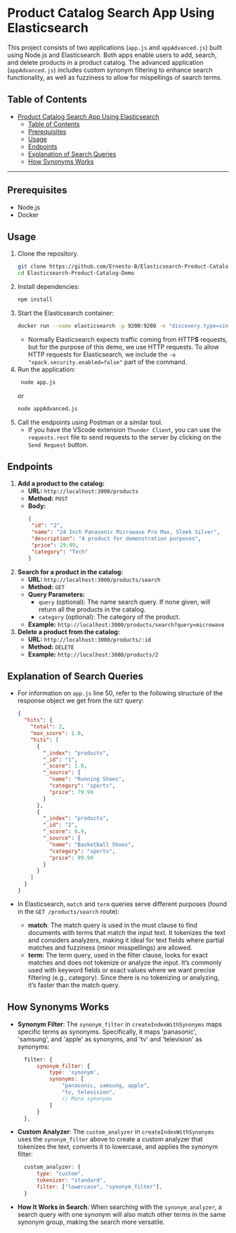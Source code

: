 # Product Catalog Search App Using Elasticsearch

This project consists of two applications (`app.js` and `appAdvanced.js`) built using Node.js and Elasticsearch. Both apps enable users to add, search, and delete products in a product catalog. The advanced application (`appAdvanced.js`) includes custom synonym filtering to enhance search functionality, as well as fuzziness to allow for mispellings of search terms.

## Table of Contents

- [Product Catalog Search App Using Elasticsearch](#product-catalog-search-app-using-elasticsearch)
  - [Table of Contents](#table-of-contents)
  - [Prerequisites](#prerequisites)
  - [Usage](#usage)
  - [Endpoints](#endpoints)
  - [Explanation of Search Queries](#explanation-of-search-queries)
  - [How Synonyms Works](#how-synonyms-works)

---

## Prerequisites
- Node.js
- Docker

## Usage

1. Clone the repository.
    ```bash
    git clone https://github.com/Ernesto-B/Elasticsearch-Product-Catalog-Demo.git
    cd Elasticsearch-Product-Catalog-Demo
    ```
2. Install dependencies:
   ```bash
   npm install
    ```
3. Start the Elasticsearch container:
   ```bash
   docker run --name elasticsearch -p 9200:9200 -e "discovery.type=single-node" -e "xpack.security.enabled=false" docker.elastic.co/elasticsearch/elasticsearch:8.4.1
   ```
   - Normally Elasticsearch expects traffic coming from HTTP**S** requests, but for the purpose of this demo, we use HTTP requests. To allow HTTP requests for Elasticsearch, we include the `-e "xpack.security.enabled=false"` part of the command.
4. Run the application:
   ```bash
    node app.js
    ```
    or
    ```bash
    node appAdvanced.js
    ```
5. Call the endpoints using Postman or a similar tool.
   - If you have the VScode extension `Thunder Client`, you can use the `requests.rest` file to send requests to the server by clicking on the `Send Request` button. 

## Endpoints
1. **Add a product to the catalog:**
   - **URL:** `http://localhost:3000/products`
   - **Method:** `POST`
   - **Body:**
     ```json
     {
      "id": "2",
      "name": "24 Inch Panasonic Microwave Pro Max, Sleek Silver",
      "description": "A product for demonstration purposes",
      "price": 29.99,
      "category": "Tech"
     }
     ```
2. **Search for a product in the catalog:**
    - **URL:** `http://localhost:3000/products/search`
    - **Method:** `GET`
    - **Query Parameters:** 
      - `query` (optional): The name search query. If none given, will return all the products in the catalog.
      - `category` (optional): The category of the product.
    - **Example:** `http://localhost:3000/products/search?query=microwave`
3. **Delete a product from the catalog:**
    - **URL:** `http://localhost:3000/products/:id`
    - **Method:** `DELETE`
    - **Example:** `http://localhost:3000/products/2`

## Explanation of Search Queries
- For information on `app.js` line 50, refer to the following structure of the response object we get from the `GET` query:
  ```json
  {
    "hits": {
      "total": 2,
      "max_score": 1.0,
      "hits": [
        {
          "_index": "products",
          "_id": "1",
          "_score": 1.0,
          "_source": {
            "name": "Running Shoes",
            "category": "sports",
            "price": 79.99
          }
        },
        {
          "_index": "products",
          "_id": "2",
          "_score": 0.9,
          "_source": {
            "name": "Basketball Shoes",
            "category": "sports",
            "price": 99.99
          }
        }
      ]
    }
  }
  ```

- In Elasticsearch, `match` and `term` queries serve different purposes (found in the `GET /products/search` route):
    - **match**: The match query is used in the must clause to find documents with terms that match the input text. It tokenizes the text and considers analyzers, making it ideal for text fields where partial matches and fuzziness (minor misspellings) are allowed.
    - **term**: The term query, used in the filter clause, looks for exact matches and does not tokenize or analyze the input. It’s commonly used with keyword fields or exact values where we want precise filtering (e.g., category). Since there is no tokenizing or analyzing, it’s faster than the match query.

## How Synonyms Works
- **Synonym Filter**: The `synonym_filter` in `createIndexWithSynonyms` maps specific terms as synonyms. Specifically, it maps 'panasonic', 'samsung', and 'apple' as synonyms, and 'tv' and 'television' as synonyms:
  ```js
    filter: {
        synonym_filter: {
            type: 'synonym',
            synonyms: [
                "panasonic, samsung, apple",
                "tv, television",
                // More synonyms
            ]
        }
    },
  ```
- **Custom Analyzer**: The `custom_analyzer` in `createIndexWithSynonyms` uses the `synonym_filter` above to create a custom analyzer that tokenizes the text, converts it to lowercase, and applies the synonym filter:
  ```js
    custom_analyzer: {
        type: "custom",
        tokenizer: "standard",
        filter: ["lowercase", "synonym_filter"],
    }
    ```
- **How It Works in Search**: When searching with the `synonym_analyzer`, a search query with one synonym will also match other terms in the same synonym group, making the search more versatile.
